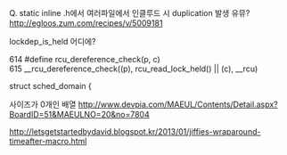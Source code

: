 Q. static inline .h에서 여러파일에서 인클루드 시 duplication 발생 유뮤?
http://egloos.zum.com/recipes/v/5009181 

lockdep_is_held 어디에?

 614 #define rcu_dereference_check(p, c) \
 615     __rcu_dereference_check((p), rcu_read_lock_held() || (c), __rcu)

struct sched_domain {

사이즈가 0개인 배열
http://www.devpia.com/MAEUL/Contents/Detail.aspx?BoardID=51&MAEULNO=20&no=7804


http://letsgetstartedbydavid.blogspot.kr/2013/01/jiffies-wraparound-timeafter-macro.html
